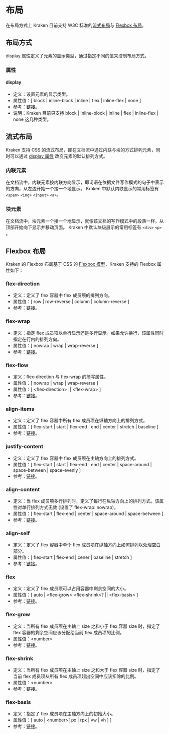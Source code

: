 # 布局

在布局方式上 Kraken 目前支持 W3C 标准的[流式布局](https://developer.mozilla.org/zh-CN/docs/Web/CSS/CSS_Flow_Layout)与 [Flexbox 布局](https://developer.mozilla.org/zh-CN/docs/Learn/CSS/CSS_layout/Flexbox)。

## 布局方式

display 属性定义了元素的显示类型，通过指定不同的值来控制布局方式。

### 属性

#### display

- 定义：设置元素的显示类型。
- 属性值：[ block | inline-block | inline | flex | inline-flex | none ]
- 参考：[链接](https://developer.mozilla.org/zh-CN/docs/Web/CSS/display)。
- 说明：Kraken 目前只支持 block | inline-block | inline | flex | inline-flex | none 这几种类型。

## 流式布局

Kraken 支持 CSS 的流式布局，即在文档流中通过内联与块的方式排列元素，同时可以通过 [display 属性](https://developer.mozilla.org/zh-CN/docs/Web/CSS/display) 改变元素的默认排列方式。

### 内联元素

在文档流中，内联元素按内联方向显示，即词语在依据文件写作模式的句子中表示的方向，从左边开始一个接一个地显示。
Kraken 中默认内联显示的常用标签有 `<span>` `<img>` `<input>` `<a>`。

### 块元素

在文档流中，块元素一个接一个地显示，就像该文档的写作模式中的段落一样，从顶部开始向下显示并移动页面。
Kraken 中默认块级展示的常用标签有 `<div>` `<p>` 。

## Flexbox 布局

Kraken 的 Flexbox 布局基于 CSS 的 [Flexbox 模型](https://developer.mozilla.org/zh-CN/docs/Learn/CSS/CSS_layout/Flexbox)，Kraken 支持的 Flexbox 属性如下：

### flex-direction

- 定义：定义了 flex 容器中 flex 成员项的排列方向。
- 属性值：[ row | row-reverse | column | column-reverse ]
- 参考：[链接](https://developer.mozilla.org/zh-CN/docs/Web/CSS/flex-direction)。

### flex-wrap

- 定义：指定 flex 成员项以单行显示还是多行显示。如果允许换行，该属性同时指定在行内的排列方向。
- 属性值：[ nowrap | wrap | wrap-reverse ]
- 参考：[链接](https://developer.mozilla.org/zh-CN/docs/Web/CSS/flex-wrap)。

### flex-flow

- 定义：flex-direction 与 flex-wrap 的简写属性。
- 属性值：[ nowrap | wrap | wrap-reverse ]
- 属性值：[ \<flex-direction> || \<flex-wrap> ]
- 参考：[链接](https://developer.mozilla.org/zh-CN/docs/Web/CSS/flex-flow)。

### align-items

- 定义：定义了 flex 容器中所有 flex 成员项在纵轴方向上的排列方式。
- 属性值：[ flex-start | start | flex-end | end | center | stretch | baseline ]
- 参考：[链接](https://developer.mozilla.org/zh-CN/docs/Web/CSS/align-items)。

### justify-content

- 定义：定义了 flex 容器中 flex 成员项在主轴方向上的排列方式。
- 属性值：[ flex-start | start | flex-end | end | center | space-around | space-between | space-evenly ]
- 参考：[链接](https://developer.mozilla.org/zh-CN/docs/Web/CSS/justify-content)。

### align-content

- 定义：当 flex 成员项多行排列时，定义了每行在纵轴方向上的排列方式。该属性对单行排列方式无效 (设置了 flex-wrap: nowrap)。
- 属性值：[ flex-start | flex-end | center | space-around | space-between ]
- 参考：[链接](https://developer.mozilla.org/zh-CN/docs/Web/CSS/align-content)。

### align-self

- 定义：定义了 flex 容器中单个 flex 成员项在纵轴方向上如何排列以处理空白部分。
- 属性值：[ flex-start | flex-end | cener | baseline | stretch ]
- 参考：[链接](https://developer.mozilla.org/zh-CN/docs/Web/CSS/align-self)。

### flex

- 定义：定义了 flex 成员项可以占用容器中剩余空间的大小。
- 属性值：[ auto | \<flex-grow> \<flex-shrink>? || \<flex-basis> ]
- 参考：[链接](https://developer.mozilla.org/zh-CN/docs/Web/CSS/flex)。

### flex-grow

- 定义：当所有 flex 成员项在主轴上 size 之和小于 flex 容器 size 时，指定了 flex 容器的剩余空间应该分配给当前 flex 成员项的比例。
- 属性值：\<number>
- 参考：[链接](https://developer.mozilla.org/zh-CN/docs/Web/CSS/flex-grow)。

### flex-shrink

- 定义：当所有 flex 成员项在主轴上 size 之和大于 flex 容器 size 时，指定了当前 flex 成员项从所有 flex 成员项超出空间中应该扣除的比例。
- 属性值：\<number>
- 参考：[链接](https://developer.mozilla.org/zh-CN/docs/Web/CSS/flex-shrink)。

### flex-basis

- 定义：指定了 flex 成员项在主轴方向上的初始大小。
- 属性值：[ auto | \<number>[ px | rpx | vw | vh ] ]
- 参考：[链接](https://developer.mozilla.org/zh-CN/docs/Web/CSS/flex-basis)。

